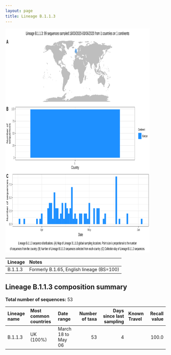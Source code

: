 ```yaml
---
layout: page
title: Lineage B.1.1.3
---
```




<img src="../assets/images/B.1.1.3.svg" alt="B.1.1.3 lineage summary figure" width="90%" height="700px" />


| Lineage | Notes |
|:-----|:-----|
| B.1.1.3 | Formerly B.1.65, English lineage (BS=100) |

<h2>Lineage B.1.1.3 composition summary </h2>

<strong>Total number of sequences:</strong> 53

| Lineage name | Most common countries | Date range | Number of taxa |  Days since last sampling | Known Travel | Recall value |
|:-----|:-----|:-------|-------:|-------:|:---------|--------:|
| B.1.1.3 | UK (100%) | March 18 to May 06 | 53 | 4 |  | 100.0 |
